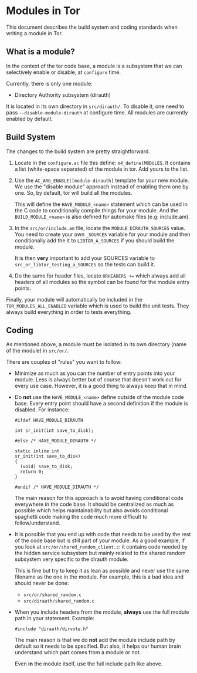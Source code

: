 # Modules in Tor #

This document describes the build system and coding standards when writing a
module in Tor.

## What is a module? ##

In the context of the tor code base, a module is a subsystem that we can
selectively enable or disable, at `configure` time.

Currently, there is only one module:

  - Directory Authority subsystem (dirauth)

It is located in its own directory in `src/dirauth/`. To disable it, one
need to pass `--disable-module-dirauth` at configure time. All modules are
currently enabled by default.

## Build System ##

The changes to the build system are pretty straightforward.

1. Locate in the `configure.ac` file this define: `m4_define(MODULES`. It
   contains a list (white-space separated) of the module in tor. Add yours to
   the list.

2. Use the `AC_ARG_ENABLE([module-dirauth]` template for your new module. We
   use the "disable module" approach instead of enabling them one by one. So,
   by default, tor will build all the modules.

   This will define the `HAVE_MODULE_<name>` statement which can be used in
   the C code to conditionally compile things for your module. And the
   `BUILD_MODULE_<name>` is also defined for automake files (e.g: include.am).

3. In the `src/or/include.am` file, locate the `MODULE_DIRAUTH_SOURCES` value.
   You need to create your own `_SOURCES` variable for your module and then
   conditionally add the it to `LIBTOR_A_SOURCES` if you should build the
   module.

   It is then **very** important to add your SOURCES variable to
   `src_or_libtor_testing_a_SOURCES` so the tests can build it.

4. Do the same for header files, locate `ORHEADERS +=` which always add all
   headers of all modules so the symbol can be found for the module entry
   points.

Finally, your module will automatically be included in the
`TOR_MODULES_ALL_ENABLED` variable which is used to build the unit tests. They
always build everything in order to tests everything.

## Coding ##

As mentioned above, a module must be isolated in its own directory (name of
the module) in `src/or/`.

There are couples of "rules" you want to follow:

* Minimize as much as you can the number of entry points into your module.
  Less is always better but of course that doesn't work out for every use
  case. However, it is a good thing to always keep that in mind.

* Do **not** use the `HAVE_MODULE_<name>` define outside of the module code
  base. Every entry point should have a second definition if the module is
  disabled. For instance:

  ```
  #ifdef HAVE_MODULE_DIRAUTH

  int sr_init(int save_to_disk);

  #else /* HAVE_MODULE_DIRAUTH */

  static inline int
  sr_init(int save_to_disk)
  {
    (void) save_to_disk;
    return 0;
  }

  #endif /* HAVE_MODULE_DIRAUTH */

  ```

  The main reason for this approach is to avoid having conditional code
  everywhere in the code base. It should be centralized as much as possible
  which helps maintainability but also avoids conditional spaghetti code
  making the code much more difficult to follow/understand.

* It is possible that you end up with code that needs to be used by the rest
  of the code base but is still part of your module. As a good example, if you
  look at `src/or/shared_random_client.c`: it contains code needed by the hidden
  service subsystem but mainly related to the shared random subsystem very
  specific to the dirauth module.

  This is fine but try to keep it as lean as possible and never use the same
  filename as the one in the module. For example, this is a bad idea and
  should never be done:

    - `src/or/shared_random.c`
    - `src/dirauth/shared_random.c`

* When you include headers from the module, **always** use the full module
  path in your statement. Example:

  `#include "dirauth/dirvote.h"`

  The main reason is that we do **not** add the module include path by default
  so it needs to be specified. But also, it helps our human brain understand
  which part comes from a module or not.

  Even **in** the module itself, use the full include path like above.
